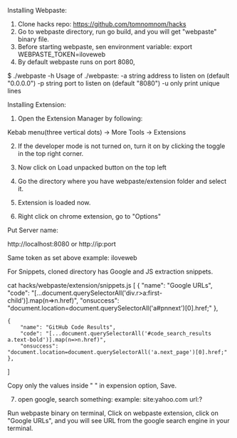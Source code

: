 Installing Webpaste:

1. Clone hacks repo: https://github.com/tomnomnom/hacks
2. Go to webpaste directory, run go build, and you will get "webpaste" binary file.
3. Before starting webpaste, sen environment variable: export WEBPASTE_TOKEN=iloveweb
4. By default webpaste runs on port 8080,

$ ./webpaste -h
Usage of ./webpaste:
  -a string
        address to listen on (default "0.0.0.0")
  -p string
        port to listen on (default "8080")
  -u    only print unique lines


Installing Extension:

1. Open the Extension Manager by following:

Kebab menu(three vertical dots) -> More Tools -> Extensions

2. If the developer mode is not turned on, turn it on by clicking the toggle in the top right corner.

3. Now click on Load unpacked button on the top left

4. Go the directory where you have webpaste/extension folder and select it.

5. Extension is loaded now.

6. Right click on chrome extension, go to "Options"

Put Server name:

http://localhost:8080 or http://ip:port

Same token as set above example: iloveweb

For Snippets, cloned directory has Google and JS extraction snippets.

cat hacks/webpaste/extension/snippets.js
[
    {
        "name": "Google URLs",
        "code": "[...document.querySelectorAll('div.r>a:first-child')].map(n=>n.href)",
        "onsuccess": "document.location=document.querySelectorAll('a#pnnext')[0].href;"
    },

    {
        "name": "GitHub Code Results",
        "code": "[...document.querySelectorAll('#code_search_results a.text-bold')].map(n=>n.href)",
        "onsuccess": "document.location=document.querySelectorAll('a.next_page')[0].href;"
    },
]

Copy only the values inside " " in expension option, Save.

7. open google, search something: example: site:yahoo.com url:?

Run webpaste binary on terminal, Click on webpaste extension, click on "Google URLs", and you will see URL from the google search engine in your terminal.

